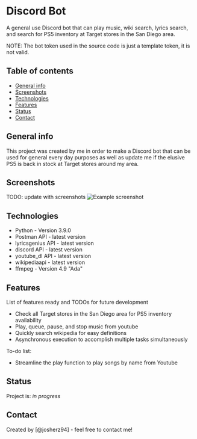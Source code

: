 # Discord Bot
A general use Discord bot that can play music, wiki search, lyrics search, and search for PS5 inventory at Target stores in the San Diego area.   

NOTE: The bot token used in the source code is just a template token, it is not valid.

## Table of contents
* [General info](#general-info)
* [Screenshots](#screenshots)
* [Technologies](#technologies)
* [Features](#features)
* [Status](#status)
* [Contact](#contact)

## General info
This project was created by me in order to make a Discord bot that can be used for general every day purposes as well as update me if the elusive PS5 is back in stock at Target stores around my area. 

## Screenshots
TODO: update with screenshots
![Example screenshot](./img/screenshot.png)

## Technologies
* Python - Version 3.9.0
* Postman API - latest version
* lyricsgenius API - latest version
* discord API - latest version
* youtube_dl API - latest version
* wikipediaapi - latest version
* ffmpeg - Version 4.9 "Ada"

## Features
List of features ready and TODOs for future development
* Check all Target stores in the San Diego area for PS5 inventory availability 
* Play, queue, pause, and stop music from youtube
* Quickly search wikipedia for easy definitions
* Asynchronous execution to accomplish multiple tasks simultaneously

To-do list:
* Streamline the play function to play songs by name from Youtube

## Status
Project is: _in progress_

## Contact
Created by [@josherz94] - feel free to contact me!
